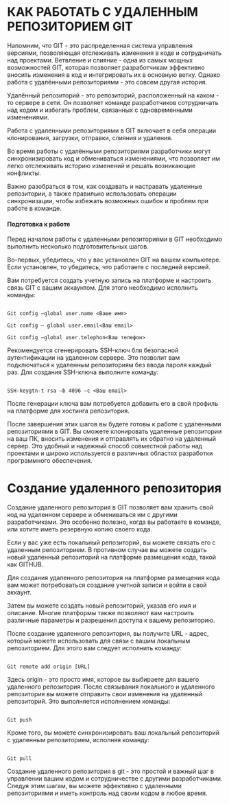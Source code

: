 # КАК РАБОТАТЬ С УДАЛЕННЫМ РЕПОЗИТОРИЕМ GIT 


Напомним, что GIT - это распределенная система управления версиями, позволяющая отслеживать изменения в коде и сотрудничать над проектами. Ветвление и слияние - одна из самых мощных возможностей GIT, которая позволяет разработчикам эффективно вносить изменения в код и интегрировать их в основную ветку. Однако работа с удалёнными репозиториями - это совсем другая история. 

Удалённый репозиторий -  это репозиторий, расположенный на каком - то сервере в сети. Он позволяет команде разработчиков сотрудничать над кодом и избегать проблем, связанных с одновременными изменениями. 

Работа с удаленными репозиториями в GIT включает в себя операции клонирования, загрузки, отправки, слияния и удаления. 

Во время работы с удалёнными репозиториями разработчики могут синхронизировать код и обмениваться изменениями, что позволяет им легко отслеживать историю изменений и решать возникающие конфликты. 

Важно разобраться в том, как создавать и настравать удаленные репозитории, а также правильно использовать операции синхронизации, чтобы избежать возможных ошибок и проблем при работе в команде.  


#### Подготовка к работе 


Перед началом работы с удаленными репозиториями в GIT необходимо выполнить несколько подготовительных шагов. 

Во-первых, убедитесь, что у вас установлен GIT на вашем компьютере. Если установлен, то убедитесь, что работаете с последней версией. 

Вам потребуется создать учетную запись на платформе и настроить связь  GIT  с вашим аккаунтом. Для этого необходимо исполнить команды:  


````

Git config –global user.name <Ваше имя> 

Git config – global user.email<Ваш email> 

Git config –global user.telephon<Ваш телефон> 

`````

Рекомендуется сгенерировать SSH-ключ бля безопасной аутентификации на удаленном сервере. Это позволит вам подключаться к удаленным репозиториям без ввода пароля каждый раз. Для создания SSH-ключа выполните команду: 


````

SSH-keygtn-t rsa –b 4096 –c <Ваш email> 

````


После генерации ключа вам потребуется добавить его в свой профиль на платформе для хостинга репозитория. 

После завершения этих шагов вы будете готовы к работе с удаленными репозиториями в GIT. Вы сможете клонировать удаленные репозитории на ваш ПК, вносить изменения и отправлять их обратно на удаленный сервер. Это удобный и надежный способ совместной работы над проектами и широко используется в различных областях разработки программного обеспечения. 

# Создание удаленного репозитория 

Создание удаленного репозитория в GIT позволяет вам хранить свой код на удаленном сервере и обмениваться им с другими разработчиками. Это особенно полезно, когда вы работаете в команде, или хотите иметь резервную копию своего кода. 

Если у вас уже есть локальный репозиторий, вы можете связать его с удаленным репозиторием. В противном случае вы можете создать новый удаленный репозиторий на платформе размещения кода, такой как GITHUB. 

Для создания удаленного репозитория на платформе размещения кода вам может потребоваться создание учетной записи и войти в свой аккаунт.  

Затем вы можете создать новый репозиторий, указав его имя и описание. Многие платформы также позволяют вам настроить различные параметры и разрешения доступа к вашему репозиторию. 

После создание удаленного репозитория, вы получите URL - адрес, который можете использовать для связи с вашим локальным репозиторием. Для этого вам следует исполнить команду: 

````

Git remote add origin [URL] 

````

Здесь origin - это просто имя, которое вы выбираете для вашего удаленного репозитория. После связывания локального и удаленного репозитория вы можете отправить свои изменения на удаленный репозиторий. Это выполняется исполнением команды: 

````

Git push 

````

Кроме того, вы можете синхронизировать ваш локальный репозиторий с удаленным репозиторием, исполняя команду: 

````

Git pull 

````

Создание удаленного репозитория в git - это простой и важный шаг в управлении вашим кодом и сотрудничестве с другими разработчиками. Следуя этим шагам, вы можете эффективно с удаленными репозиториями и иметь контроль над своим кодом в любое время. 